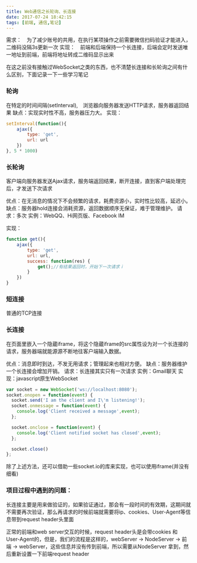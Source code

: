 ```yaml
---
title: Web通信之长轮询、长连接
date: 2017-07-24 18:42:15
tags: [前端, 通信,笔记]
---
```


需求：　为了减少账号的共用，在执行某项操作之前需要微信扫码验证才能进入，二维码没隔3s更新一次
实现：　前端和后端保持一个长连接，后端会定时发送唯一地址到前端，前端将地址转成二维码显示出来


在这之前没有接触过WebSocket之类的东西，也不清楚长连接和长轮询之间有什么区别，下面记录一下一些学习笔记


### 轮询
在特定的时间间隔(setInterval),　浏览器向服务器发送HTTP请求，服务器返回结果
缺点：实现实时性不高，服务器压力大。
实现：

```javascript
setInterval(function(){
	ajax({
		type: 'get',
		url: url
	})
}, 5 * 1000)
```

### 长轮询
客户端向服务器发送Ajax请求，服务端返回结果，断开连接，直到客户端处理完后，才发送下次请求

优点：在无消息的情况下不会频繁的请求，耗费资源小，实时性比较高，延迟小。
缺点：服务器hold连接会消耗资源，返回数据顺序无保证，难于管理维护。 
请求：多次
实例：WebQQ、Hi网页版、Facebook IM
<!--more-->
实现：

```javascript
function get(){
	ajax({
		type: 'get',
		url: url,
		success: function(res) {
			get();//有结果返回时，开始下一次请求ｉ
		}
	})
}
```

### 短连接
普通的TCP连接

### 长连接
在页面里嵌入一个隐蔵iframe，将这个隐蔵iframe的src属性设为对一个长连接的请求，服务器端就能源源不断地往客户端输入数据。

优点：消息即时到达，不发无用请求；管理起来也相对方便。 
缺点：服务器维护一个长连接会增加开销。 
请求：长连接其实只有一次请求
实例：Gmail聊天
实现：javascript原生WebSocket
```javascript
var socket = new WebSocket('ws://localhost:8080'); 
socket.onopen = function(event) { 
  socket.send('I am the client and I\'m listening!'); 
  socket.onmessage = function(event) { 
    console.log('Client received a message',event); 
  }; 

  socket.onclose = function(event) { 
    console.log('Client notified socket has closed',event); 
  }; 

  socket.close() 
};
```
除了上述方法，还可以借助一些socket.io的库来实现，也可以使用iframe(并没有细看)


### 项目过程中遇到的问题：
长连接主要是用来做验证的，如果验证通过，那会有一段时间的有效期，这期间就不需要再次验证，那么再请求的时候前端就需要将ip、cookies、User-Agent等信息带到request header头里面

正常的前端和web server交互的时候，request header头是会带cookies 和 User-Agent的，但是，我们的流程是这样的，webServer -> NodeServer -> 前端 -> webServer，这些信息并没有传到前端，所以需要从NodeServer 拿到，然后重新设置一下前端request header
